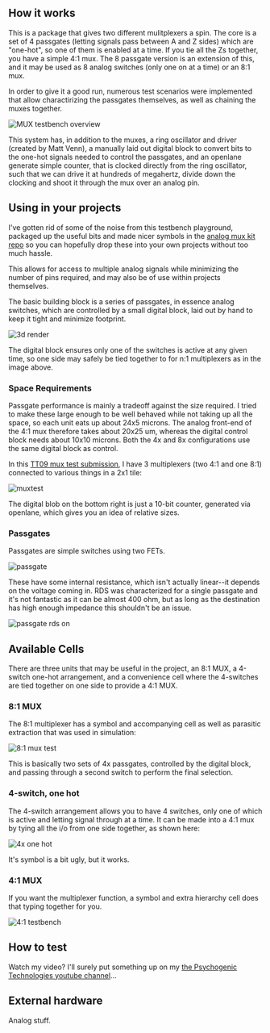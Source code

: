 <!---

This file is used to generate your project datasheet. Please fill in the information below and delete any unused
sections.

You can also include images in this folder and reference them in the markdown. Each image must be less than
512 kb in size, and the combined size of all images must be less than 1 MB.
-->

## How it works

This is a package that gives two different mulitplexers a spin.  The core is a set of 4 passgates (letting signals pass between A and Z sides) which are "one-hot", so one of them is enabled at a time.  If you tie all the Zs together, you have a simple 4:1 mux.  The 8 passgate version is an extension of this, and it may be used as 8 analog switches (only one on at a time) or an 8:1 mux.

In order to give it a good run, numerous test scenarios were implemented that allow charactirizing the passgates themselves, as well as chaining the muxes together.  


![MUX testbench overview](https://raw.githubusercontent.com/psychogenic/tt09-analogmux/main/docs/images/muxtestoverview.png)

This system has, in addition to the muxes, a ring oscillator and driver (created by Matt Venn), a manually laid out digital block to convert bits to the one-hot signals needed to control the passgates, and an openlane generate simple counter, that is clocked directly from the ring oscillator, such that we can drive it at hundreds of megahertz, divide down the clocking and shoot it through the mux over an analog pin.

## Using in your projects

I've gotten rid of some of the noise from this testbench playground, packaged up the useful bits and made nicer symbols in the [analog mux kit repo](https://github.com/psychogenic/analogmuxkit) so you can hopefully drop these into your own projects without too much hassle.

This allows for access to multiple analog signals while minimizing the number of pins required, and may also be of use within projects themselves.

The basic building block is a series of passgates, in essence analog switches, which are controlled by a small digital block, laid out by hand to keep it tight and minimize footprint.

![3d render](https://raw.githubusercontent.com/psychogenic/tt09-analogmux/main/docs/images/4mux3dannotated.png)

The digital block ensures only one of the switches is active at any given time, so one side may safely be tied together to for n:1 multiplexers as in the image above.


### Space Requirements 

Passgate performance is mainly a tradeoff against the size required.  I tried to make these large enough to be well behaved while not taking up all the space, so each unit eats up about 24x5 microns.  The analog front-end of the 4:1 mux therefore takes about 20x25 um, whereas the digital control block needs about 10x10 microns.  Both the 4x and 8x configurations use the same digital block as control.

In this [TT09 mux test submission](https://github.com/psychogenic/tt09-analogmux), I have 3 multiplexers (two 4:1 and one 8:1) connected to various things in a 2x1 tile:

![muxtest](https://raw.githubusercontent.com/psychogenic/tt09-analogmux/main/docs/images/muxtest.png)

The digital blob on the bottom right is just a 10-bit counter, generated via openlane, which gives you an idea of relative sizes.


### Passgates

Passgates are simple switches using two FETs.

![passgate](https://raw.githubusercontent.com/psychogenic/tt09-analogmux/main/docs/images/passgate.png)

These have some internal resistance, which isn't actually linear--it depends on the voltage coming in.  RDS was characterized for a single passgate and it's not fantastic as it can be almost 400 ohm, but as long as the destination has high enough impedance this shouldn't be an issue.


![passgate rds on](https://raw.githubusercontent.com/psychogenic/tt09-analogmux/main/docs/images/passgates_rdson.png)

## Available Cells

There are three units that may be useful in the project, an 8:1 MUX, a 4-switch one-hot arrangement, and a convenience cell where the 4-switches are tied together on one side to provide a 4:1 MUX.

### 8:1 MUX

The 8:1 multiplexer has a symbol and accompanying cell as well as parasitic extraction that was used in simulation:

![8:1 mux test](https://raw.githubusercontent.com/psychogenic/tt09-analogmux/main/docs/images/8to1muxtb.png)

This is basically two sets of 4x passgates, controlled by the digital block, and passing through a second switch to perform the final selection.


### 4-switch, one hot

The 4-switch arrangement allows you to have 4 switches, only one of which is active and letting signal through at a time.  It can be made into a 4:1 mux by tying all the i/o from one side together, as shown here:

![4x one hot](https://raw.githubusercontent.com/psychogenic/tt09-analogmux/main/docs/images/4onehottb.png)

It's symbol is a bit ugly, but it works.

### 4:1 MUX

If you want the multiplexer function, a symbol and extra hierarchy cell does that typing together for you.

![4:1 testbench](https://raw.githubusercontent.com/psychogenic/tt09-analogmux/main/docs/images/4to1tb.png)



## How to test

Watch my video?  I'll surely put something up on my [the Psychogenic Technologies youtube channel](https://www.youtube.com/@PsychogenicTechnologies)...

## External hardware

Analog stuff.